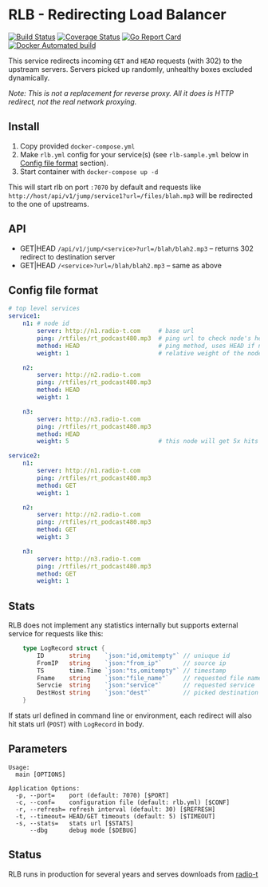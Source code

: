 # RLB - Redirecting Load Balancer 
[![Build Status](https://github.com/umputun/rlb/workflows/build/badge.svg)](https://github.com/umputun/rlb/actions) [![Coverage Status](https://coveralls.io/repos/github/umputun/rlb/badge.svg)](https://coveralls.io/github/umputun/rlb) [![Go Report Card](https://goreportcard.com/badge/github.com/umputun/rlb)](https://goreportcard.com/report/github.com/umputun/rlb) [![Docker Automated build](https://img.shields.io/docker/automated/jrottenberg/ffmpeg.svg)](https://hub.docker.com/r/umputun/rlb/)

This service redirects incoming `GET` and `HEAD` requests (with 302) to the upstream servers. 
Servers picked up randomly, unhealthy boxes excluded dynamically.

_Note: This is not a replacement for reverse proxy. All it does is HTTP redirect, not the real network proxying._

## Install

1. Copy provided `docker-compose.yml`
1. Make `rlb.yml` config for your service(s) (see `rlb-sample.yml` below in [Config file format](#config-file-format) section).
1. Start container with `docker-compose up -d`

This will start rlb on port `:7070` by default and requests like `http://host/api/v1/jump/service1?url=/files/blah.mp3` will be redirected to the one of upstreams.

## API

* GET|HEAD `/api/v1/jump/<service>?url=/blah/blah2.mp3` – returns 302 redirect to destination server
* GET|HEAD `/<service>?url=/blah/blah2.mp3` – same as above

## Config file format

```yaml
# top level services
service1:
    n1: # node id
        server: http://n1.radio-t.com     # base url 
        ping: /rtfiles/rt_podcast480.mp3  # ping url to check node's health
        method: HEAD                      # ping method, uses HEAD if notching defined
        weight: 1                         # relative weight of the node [1..n]   

    n2:
        server: http://n2.radio-t.com
        ping: /rtfiles/rt_podcast480.mp3
        method: HEAD
        weight: 1

    n3:
        server: http://n3.radio-t.com
        ping: /rtfiles/rt_podcast480.mp3
        method: HEAD
        weight: 5                         # this node will get 5x hits comparing to n1 and n2 

service2:
    n1:
        server: http://n1.radio-t.com
        ping: /rtfiles/rt_podcast480.mp3
        method: GET
        weight: 1

    n2:
        server: http://n2.radio-t.com
        ping: /rtfiles/rt_podcast480.mp3
        method: GET
        weight: 3

    n3:
        server: http://n3.radio-t.com
        ping: /rtfiles/rt_podcast480.mp3
        method: GET
        weight: 1
```

## Stats

RLB does not implement any statistics internally but supports external service for requests like this:

```go
	type LogRecord struct {
		ID       string    `json:"id,omitempty"` // uniuque id
		FromIP   string    `json:"from_ip"`      // source ip
		TS       time.Time `json:"ts,omitempty"` // timestamp
		Fname    string    `json:"file_name"`    // requested file name
		Servcie  string	   `json:"service"`      // requested service
		DestHost string    `json:"dest"`         // picked destination node
	}
```

If stats url defined in command line or environment, each redirect will also hit stats url (`POST`) with `LogRecord` in body.
 
## Parameters

```
Usage:
  main [OPTIONS]

Application Options:
  -p, --port=    port (default: 7070) [$PORT]
  -c, --conf=    configuration file (default: rlb.yml) [$CONF]
  -r, --refresh= refresh interval (default: 30) [$REFRESH]
  -t, --timeout= HEAD/GET timeouts (default: 5) [$TIMEOUT]
  -s, --stats=   stats url [$STATS]
      --dbg      debug mode [$DEBUG]

```

## Status

RLB runs in production for several years and serves downloads from [radio-t](https://radio-t.com)
